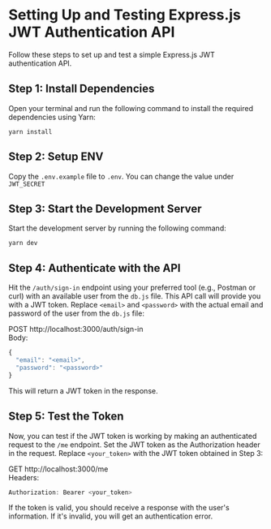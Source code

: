 # Setting Up and Testing Express.js JWT Authentication API

Follow these steps to set up and test a simple Express.js JWT authentication API.

## Step 1: Install Dependencies

Open your terminal and run the following command to install the required dependencies using Yarn:

`yarn install`

## Step 2: Setup ENV

Copy the `.env.example` file to `.env`. You can change the value under `JWT_SECRET`

## Step 3: Start the Development Server

Start the development server by running the following command:

`yarn dev`

## Step 4: Authenticate with the API

Hit the `/auth/sign-in` endpoint using your preferred tool (e.g., Postman or curl) with an available user from the `db.js` file. This API call will provide you with a JWT token. Replace `<email>` and `<password>` with the actual email and password of the user from the `db.js` file:

POST http://localhost:3000/auth/sign-in<br/>
Body:

```javascript
{
  "email": "<email>",
  "password": "<password>"
}
```

This will return a JWT token in the response.

## Step 5: Test the Token

Now, you can test if the JWT token is working by making an authenticated request to the `/me` endpoint. Set the JWT token as the Authorization header in the request. Replace `<your_token>` with the JWT token obtained in Step 3:

GET http://localhost:3000/me<br/>
Headers:<br/>

```javascript
Authorization: Bearer <your_token>
```

If the token is valid, you should receive a response with the user's information. If it's invalid, you will get an authentication error.
